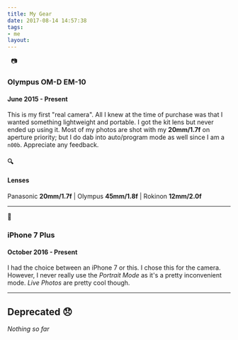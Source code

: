 ```yaml
---
title: My Gear
date: 2017-08-14 14:57:38
tags:
- me
layout:
---
```

&nbsp;
:camera:
### Olympus OM-D EM-10
#### June 2015 - Present
This is my first "real camera". All I knew at the time of purchase was that I wanted something lightweight and portable. I got the kit lens but never ended up using it. Most of my photos are shot with my **20mm/1.7f** on aperture priority; but I do dab into auto/program mode as well since I am a `n00b`. Appreciate any feedback.

#### :mag:
#### Lenses
Panasonic **20mm/1.7f** | Olympus **45mm/1.8f** | Rokinon **12mm/2.0f**

---
:iphone:
### iPhone 7 Plus
#### October 2016 - Present
I had the choice between an iPhone 7 or this. I chose this for the camera. However, I never really use the _Portrait Mode_ as it's a pretty inconvenient mode. _Live Photos_ are pretty cool though.

---

## Deprecated :disappointed:

_Nothing so far_
